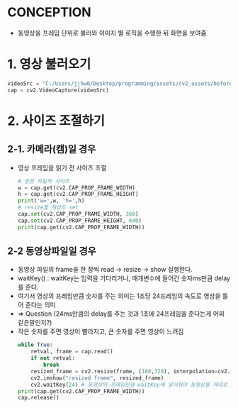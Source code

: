 # CONCEPTION
- 동영상을 프레임 단위로 불러와 이미지 별 로직을 수행한 뒤 화면을 보여줌

# 1. 영상 불러오기
``` python
videoSrc = "C:/Users/jjhw0/Desktop/programming/assets/cv2_assets/before.mp4"
cap = cv2.VideoCapture(videoSrc)
 ```

# 2. 사이즈 조절하기
## 2-1. 카메라(캠)일 경우
- 영상 프레임을 읽기 전 사이즈 조절
    ``` python
    # 원본 파일의 사이즈
    w = cap.get(cv2.CAP_PROP_FRAME_WIDTH)
    h = cap.get(cv2.CAP_PROP_FRAME_HEIGHT)
    print('w=',w, 'h=',h)
    # resize할 해상도 set
    cap.set(cv2.CAP_PROP_FRAME_WIDTH, 360)
    cap.set(cv2.CAP_PROP_FRAME_HEIGHT, 640)
    print(cap.get(cv2.CAP_PROP_FRAME_WIDTH))
    ```

## 2-2 동영상파일일 경우
- 동영상 파일의 frame을 한 장씩 read -> resize -> show 실행한다.
- waitKey() : waitKey는 입력을 기다리거나, 매개변수에 들어간 숫자ms만큼 delay를 준다.
- 여기서 영상의 프레임만큼 숫자를 주는 의미는 1초당 24프레임의 속도로 영상을 틀어 준다는 의미 
- => Question (24ms만큼의 delay를 주는 것과 1초에 24프레임을 준다는게 어찌 같은말인지?)
- 작은 숫자를 주면 영상이 빨라지고, 큰 숫자를 주면 영상이 느려짐
    ``` python 
    while True:
        retval, frame = cap.read()
        if not retval:
            break
        resized_frame = cv2.resize(frame, (180,320), interpolation=cv2.INTER_CUBIC)
        cv2.imshow("resized frame", resized_frame)
        cv2.waitKey(24) # 동영상의 프레임만큼 waitKey에 넣어줘야 동영상을 제대로 읽어온다
    print(cap.get(cv2.CAP_PROP_FRAME_WIDTH))
    cap.release() 
    ```